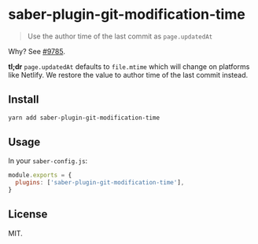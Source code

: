 # saber-plugin-git-modification-time

> Use the author time of the last commit as `page.updatedAt`

Why? See [#9785](https://github.com/gatsbyjs/gatsby/issues/9785).

**tl;dr** `page.updatedAt` defaults to `file.mtime` which will change on platforms like Netlify. We restore the value to author time of the last commit instead.

## Install

```bash
yarn add saber-plugin-git-modification-time
```

## Usage

In your `saber-config.js`:

```js
module.exports = {
  plugins: ['saber-plugin-git-modification-time'],
}
```

## License

MIT.
